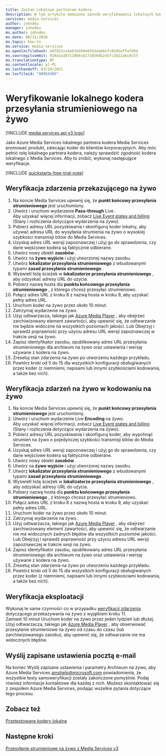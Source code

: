 ```yaml
---
title: Zostań Lokalnym partnerem kodera
description: W tym artykule omówiono sposób weryfikowania lokalnych koderów strumieniowych na żywo.
services: media-services
author: johndeu
manager: johndeu
ms.author: johndeu
ms.date: 08/31/2020
ms.topic: how-to
ms.service: media-services
ms.openlocfilehash: e07831ce4a016d49e0343da66efc0345effafd94
ms.sourcegitcommit: 910a1a38711966cb171050db245fc3b22abc8c5f
ms.translationtype: MT
ms.contentlocale: pl-PL
ms.lasthandoff: 03/19/2021
ms.locfileid: "98954365"
---
```

# <a name="how-to-verify-your-on-premises-live-streaming-encoder"></a>Weryfikowanie lokalnego kodera przesyłania strumieniowego na żywo

[!INCLUDE [media services api v3 logo](./includes/v3-hr.md)]

Jako Azure Media Services lokalnego partnera kodera Media Services promować produkt, zalecając koder do klientów korporacyjnych. Aby móc pełnić rolę lokalnego partnera kodera, należy sprawdzić zgodność kodera lokalnego z Media Services. Aby to zrobić, wykonaj następujące weryfikacje.

[!INCLUDE [quickstarts-free-trial-note](../../../includes/quickstarts-free-trial-note.md)]

## <a name="pass-through-live-event-verification"></a>Weryfikacja zdarzenia przekazującego na żywo

1. Na koncie Media Services upewnij się, że **punkt końcowy przesyłania strumieniowego** jest uruchomiony. 
2. Utwórz i uruchom wydarzenie **Pass-through** Live. <br/> Aby uzyskać więcej informacji, zobacz [Live Event states and billing](live-event-states-billing.md) (Stany i rozliczenia dotyczące wydarzenia na żywo).
3. Pobierz adresy URL pozyskiwania i skonfiguruj koder lokalny, aby używać adresu URL do wysyłania strumienia na żywo o wysokiej szybkości transmisji bitów do Media Services.
4. Uzyskaj adres URL wersji zapoznawczej i użyj go do sprawdzenia, czy dane wejściowe kodera są faktycznie odbierane.
5. Utwórz nowy obiekt **zasobów** .
6. Utwórz na **żywo wyjście** i użyj utworzonej nazwy zasobu.
7. Utwórz **lokalizator przesyłania strumieniowego** z wbudowanymi typami **zasad przesyłania strumieniowego** .
8. Wyświetl listę ścieżek w **lokalizatorze przesyłania strumieniowego** , aby odzyskać adresy URL do użycia.
9. Pobierz nazwę hosta dla **punktu końcowego przesyłania strumieniowego** , z którego chcesz przesyłać strumieniowo.
10. Połącz adres URL z kroku 8 z nazwą hosta w kroku 9, aby uzyskać pełny adres URL.
11. Uruchom koder na żywo przez około 10 minut.
12. Zatrzymaj wydarzenie na żywo. 
13. Użyj odtwarzacza, takiego jak [Azure Media Player](https://aka.ms/azuremediaplayer) , aby obejrzeć zarchiwizowany element zawartości, aby upewnić się, że odtwarzanie nie będzie widoczne na wszystkich poziomach jakości. Lub Obejrzyj i sprawdź poprawność przy użyciu adresu URL wersji zapoznawczej w trakcie sesji na żywo.
14. Zapisz identyfikator zasobu, opublikowany adres URL przesyłania strumieniowego dla archiwum na żywo oraz ustawienia i wersję używane z kodera na żywo.
15. Zresetuj stan zdarzenia na żywo po utworzeniu każdego przykładu.
16. Powtórz kroki od 5 do 15 dla wszystkich konfiguracji obsługiwanych przez koder (z niemniemi, napisami lub innymi szybkościami kodowania, a także bez nich).

## <a name="live-encoding-live-event-verification"></a>Weryfikacja zdarzeń na żywo w kodowaniu na żywo

1. Na koncie Media Services upewnij się, że **punkt końcowy przesyłania strumieniowego** jest uruchomiony. 
2. Utwórz i uruchom wydarzenie Live **Encoding** na żywo. <br/> Aby uzyskać więcej informacji, zobacz [Live Event states and billing](live-event-states-billing.md) (Stany i rozliczenia dotyczące wydarzenia na żywo).
3. Pobierz adresy URL pozyskiwania i skonfiguruj koder, aby wypchnąć strumień na żywo o pojedynczej szybkości transmisji bitów do Media Services.
4. Uzyskaj adres URL wersji zapoznawczej i użyj go do sprawdzenia, czy dane wejściowe kodera są faktycznie odbierane.
5. Utwórz nowy obiekt **zasobów** .
6. Utwórz na **żywo wyjście** i użyj utworzonej nazwy zasobu.
7. Utwórz **lokalizator przesyłania strumieniowego** z wbudowanymi typami **zasad przesyłania strumieniowego** .
8. Wyświetl listę ścieżek w **lokalizatorze przesyłania strumieniowego** , aby odzyskać adresy URL do użycia.
9. Pobierz nazwę hosta dla **punktu końcowego przesyłania strumieniowego** , z którego chcesz przesyłać strumieniowo.
10. Połącz adres URL z kroku 8 z nazwą hosta w kroku 9, aby uzyskać pełny adres URL.
11. Uruchom koder na żywo przez około 10 minut.
12. Zatrzymaj wydarzenie na żywo.
13. Użyj odtwarzacza, takiego jak [Azure Media Player](https://aka.ms/azuremediaplayer) , aby obejrzeć zarchiwizowany element zawartości, aby upewnić się, że odtwarzanie nie ma widocznych żadnych błędów dla wszystkich poziomów jakości. Lub Obejrzyj i sprawdź poprawność przy użyciu adresu URL wersji zapoznawczej w trakcie sesji na żywo.
14. Zapisz identyfikator zasobu, opublikowany adres URL przesyłania strumieniowego dla archiwum na żywo oraz ustawienia i wersję używane z kodera na żywo.
15. Zresetuj stan zdarzenia na żywo po utworzeniu każdego przykładu.
16. Powtórz kroki od 5 do 15 dla wszystkich konfiguracji obsługiwanych przez koder (z niemniemi, napisami lub innymi szybkościami kodowania, a także bez nich).

## <a name="longevity-verification"></a>Weryfikacja eksploatacji

Wykonaj te same czynności co w przypadku [weryfikacji zdarzenia](#pass-through-live-event-verification) dotyczącego przekazywania na żywo z wyjątkiem kroku 11. <br/>Zamiast 10 minut Uruchom koder na żywo przez jeden tydzień lub dłużej. Użyj odtwarzacza, takiego jak [Azure Media Player](https://aka.ms/azuremediaplayer) , aby obserwować przesyłanie strumieniowe na żywo od czasu do czasu (lub zarchiwizowanego zasobu), aby upewnić się, że odtwarzanie nie ma widocznych błędów.

## <a name="email-your-recorded-settings"></a>Wyślij zapisane ustawienia pocztą e-mail

Na koniec Wyślij zapisane ustawienia i parametry Archiwum na żywo, aby Azure Media Services amshelp@microsoft.com powiadomienia, że wszystkie testy samoweryfikacji zostały zakończone pomyślnie. Podaj również informacje kontaktowe dla każdej z nich. Możesz skontaktować się z zespołem Azure Media Services, podając wszelkie pytania dotyczące tego procesu.

## <a name="see-also"></a>Zobacz też

[Przetestowane kodery lokalne](recommended-on-premises-live-encoders.md)

## <a name="next-steps"></a>Następne kroki

[Przesyłanie strumieniowe na żywo z Media Services v3](live-streaming-overview.md)
